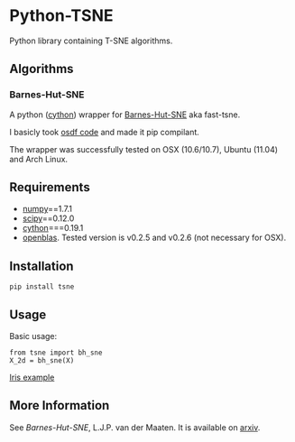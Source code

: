 Python-TSNE
===========

Python library containing T-SNE algorithms.

Algorithms
----------

### Barnes-Hut-SNE

A python ([cython](http://www.cython.org)) wrapper for [Barnes-Hut-SNE](http://homepage.tudelft.nl/19j49/t-SNE.html) aka fast-tsne.

I basicly took [osdf code](https://github.com/osdf/py_bh_tsne) and made it pip compilant.

The wrapper was successfully tested on OSX (10.6/10.7), Ubuntu (11.04) and Arch Linux.

Requirements
------------

* [numpy](numpy.scipy.org)==1.7.1
* [scipy]()==0.12.0
* [cython](cython.org)===0.19.1
* [openblas](https://github.com/xianyi/OpenBLAS). Tested version is v0.2.5 and v0.2.6 (not necessary for OSX).

Installation
------------

`pip install tsne`

Usage
-----

Basic usage:

```
from tsne import bh_sne
X_2d = bh_sne(X)
```

[Iris example](http://nbviewer.ipython.org/urls/raw.github.com/danielfrg/py_tsne/master/examples/iris.ipynb)

More Information
----------------
See *Barnes-Hut-SNE*, L.J.P. van der Maaten. It is available on [arxiv](http://arxiv.org/abs/1301.3342).
